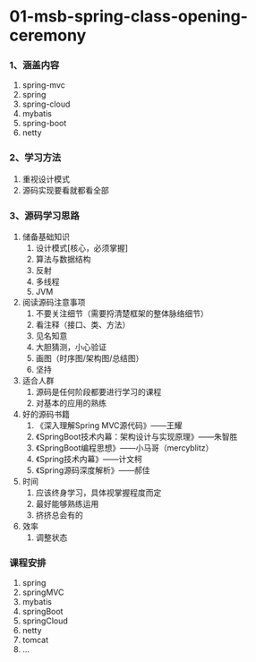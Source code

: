 # 01-msb-spring-class-opening-ceremony
### 1、涵盖内容
1. spring-mvc
1. spring
1. spring-cloud
1. mybatis
1. spring-boot
1. netty    

### 2、学习方法
1. 重视设计模式
1. 源码实现要看就都看全部
### 3、源码学习思路
1. 储备基础知识
    1. 设计模式[核心，必须掌握]
    1. 算法与数据结构
    1. 反射
    1. 多线程
    1. JVM
1. 阅读源码注意事项
    1. 不要关注细节（需要捋清楚框架的整体脉络细节）
    1. 看注释（接口、类、方法）
    1. 见名知意
    1. 大胆猜测，小心验证
    1. 画图（时序图/架构图/总结图）
    1. 坚持
1. 适合人群
    1. 源码是任何阶段都要进行学习的课程
    1. 对基本的应用的熟练
1. 好的源码书籍
    1. 《深入理解Spring MVC源代码》——王耀
    1. 《SpringBoot技术内幕：架构设计与实现原理》——朱智胜
    1. 《SpringBoot编程思想》——小马哥（mercyblitz）
    1. 《Spring技术内幕》——计文柯
    1. 《Spring源码深度解析》——郝佳
1. 时间
    1. 应该终身学习，具体视掌握程度而定
    1. 最好能够熟练运用
    1. 挤挤总会有的
1. 效率
    1. 调整状态
### 课程安排
1. spring
1. springMVC
1. mybatis
1. springBoot
1. springCloud
1. netty
1. tomcat
1. ...
